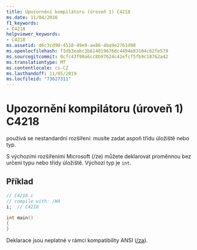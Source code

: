 ```yaml
---
title: Upozornění kompilátoru (úroveň 1) C4218
ms.date: 11/04/2016
f1_keywords:
- C4218
helpviewer_keywords:
- C4218
ms.assetid: d6c3cd90-4518-49e9-ae86-4ba9e2761d98
ms.openlocfilehash: f1db3eabc3b614019676dc4494e83104c62fe579
ms.sourcegitcommit: 0cfc43f90a6cc8b97b24c42efcf5fb9c18762a42
ms.translationtype: MT
ms.contentlocale: cs-CZ
ms.lasthandoff: 11/05/2019
ms.locfileid: "73627311"
---
```

# <a name="compiler-warning-level-1-c4218"></a>Upozornění kompilátoru (úroveň 1) C4218

používá se nestandardní rozšíření: musíte zadat aspoň třídu úložiště nebo typ.

S výchozími rozšířeními Microsoft (/ze) můžete deklarovat proměnnou bez určení typu nebo třídy úložiště. Výchozí typ je `int`.

## <a name="example"></a>Příklad

```cpp
// C4218.c
// compile with: /W4
i;  // C4218

int main()
{
}
```

Deklarace jsou neplatné v rámci kompatibility ANSI ([/za](../../build/reference/za-ze-disable-language-extensions.md)).